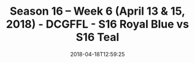 ---
title: Season 16 – Week 6 (April 13 & 15, 2018) - DCGFFL - S16 Royal Blue vs S16 Teal
teams-score:
- team: _teams/s16-royal-blue.md
  score: 28
- team: _teams/s16-teal.md
  score: 27
mvp: ''
game-ball: ''
season: 16
week: 6
date: '2018-04-18T12:59:25'
pageid: season-16-week-6-april-13-15-2018-6365-vs-6367-1
---